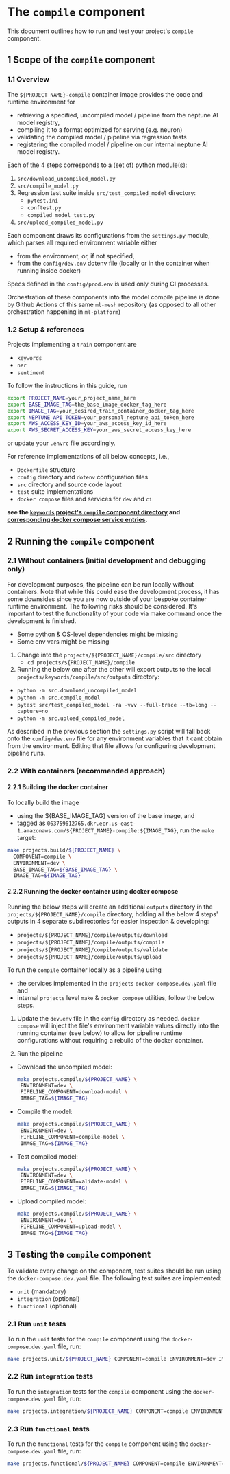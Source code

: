 # The `compile` component

This document outlines how to run and test your project's `compile` component.

## 1 Scope of the `compile` component

### 1.1 Overview

The `${PROJECT_NAME}-compile` container image provides the code and runtime environment for
- retrieving a specified, uncompiled model / pipeline from the neptune AI model registry,
- compiling it to a format optimized for serving (e.g. neuron)
- validating the compiled model / pipeline via regression tests
- registering the compiled model / pipeline on our internal neptune AI model registry.

Each of the 4 steps corresponds to a (set of) python module(s):

1. `src/download_uncompiled_model.py`
2. `src/compile_model.py`
3. Regression test suite inside `src/test_compiled_model` directory:
   - `pytest.ini`
   - `conftest.py`
   - `compiled_model_test.py`
4. `src/upload_compiled_model.py`

Each component draws its configurations from the `settings.py` module, which parses all required
environment variable either

- from the environment, or, if not specified,
- from the `config/dev.env` dotenv file (locally or in the container when running inside docker)

Specs defined in the `config/prod.env` is used only during CI processes.

Orchestration of these components into the model compile pipeline is done by Github Actions of this
same `ml-mesh` repository (as opposed to all other orchestration happening in `ml-platform`)

### 1.2 Setup & references

Projects implementing a `train` component are
- `keywords`
- `ner`
- `sentiment`

To follow the instructions in this guide, run

```bash
export PROJECT_NAME=your_project_name_here
export BASE_IMAGE_TAG=the_base_image_docker_tag_here
export IMAGE_TAG=your_desired_train_container_docker_tag_here
export NEPTUNE_API_TOKEN=your_personal_neptune_api_token_here
export AWS_ACCESS_KEY_ID=your_aws_access_key_id_here
export AWS_SECRET_ACCESS_KEY=your_aws_secret_access_key_here
```

or update your `.envrc` file accordingly.

For reference implementations of all below concepts, i.e.,
- `Dockerfile` structure
- `config` directory and `dotenv` configuration files
- `src` directory and source code layout
- `test` suite implementations
- `docker compose` files and services for `dev` and `ci`

**see the [`keywords` project's `compile` component directory](https://github.com/AirPR/ml-mesh/tree/develop/projects/keywords/train) and [corresponding docker compose service entries](https://github.com/AirPR/ml-mesh/blob/35d007edb24e90797a2b0bf357ca67a49bbf301d/projects/keywords/docker-compose.dev.yaml#L63).**


## 2 Running the `compile` component

### 2.1 Without containers (initial development and debugging only)

For development purposes, the pipeline can be run locally without containers. Note that while this
could ease the development process, it has some downsides since you are now outside of your bespoke
container runtime environment. The following risks should be considered. It's important to test
the functionality of your code via make command once the development is finished.

- Some python & OS-level dependencies might be missing
- Some env vars might be missing

1. Change into the `projects/${PROJECT_NAME}/compile/src` directory
   - `cd projects/${PROJECT_NAME}/compile`
2. Running the below one after the other will export outputs to the local
   `projects/keywords/compile/src/outputs` directory:

- `python -m src.download_uncompiled_model`
- `python -m src.compile_model`
- `pytest src/test_compiled_model -ra -vvv --full-trace --tb=long --capture=no`
- `python -m src.upload_compiled_model`

As described in the previous section the `settings.py` script will fall back onto the
`config/dev.env` file for any environment variables that it cant obtain from the environment.
Editing that file allows for configuring development pipeline runs.

### 2.2 With containers (recommended approach)

#### 2.2.1 Building the docker container

To locally build the image
- using the ${BASE_IMAGE_TAG} version of the base image, and
- tagged as `063759612765.dkr.ecr.us-east-1.amazonaws.com/${PROJECT_NAME}-compile:${IMAGE_TAG}`, run
the `make` target:

```bash
make projects.build/${PROJECT_NAME} \
  COMPONENT=compile \
  ENVIRONMENT=dev \
  BASE_IMAGE_TAG=${BASE_IMAGE_TAG} \
  IMAGE_TAG=${IMAGE_TAG}
```

#### 2.2.2 Running the docker container using docker compose

Running the below steps will create an additional `outputs` directory in the
`projects/${PROJECT_NAME}/compile` directory, holding all the below 4 steps' outputs in 4 separate
subdirectories for easier inspection & developing:

- `projects/${PROJECT_NAME}/compile/outputs/download`
- `projects/${PROJECT_NAME}/compile/outputs/compile`
- `projects/${PROJECT_NAME}/compile/outputs/validate`
- `projects/${PROJECT_NAME}/compile/outputs/upload`

To run the `compile` container locally as a pipeline using
- the services implemented in the `projects` `docker-compose.dev.yaml` file and
- internal `projects` level `make` & `docker compose` utilities, follow the below steps.

1. Update the `dev.env` file in the `config` directory as needed. `docker compose` will inject the
   file's environment variable values directly into the running container (see below) to allow for
   pipeline runtime configurations without requiring a rebuild of the docker container.

3. Run the pipeline

- Download the uncompiled model:

  ```bash
  make projects.compile/${PROJECT_NAME} \
   ENVIRONMENT=dev \
   PIPELINE_COMPONENT=download-model \
   IMAGE_TAG=${IMAGE_TAG}
  ```

- Compile the model:

  ```bash
  make projects.compile/${PROJECT_NAME} \
   ENVIRONMENT=dev \
   PIPELINE_COMPONENT=compile-model \
   IMAGE_TAG=${IMAGE_TAG}
  ```

- Test compiled model:

  ```bash
  make projects.compile/${PROJECT_NAME} \
   ENVIRONMENT=dev \
   PIPELINE_COMPONENT=validate-model \
   IMAGE_TAG=${IMAGE_TAG}
  ```

- Upload compiled model:

  ```bash
  make projects.compile/${PROJECT_NAME} \
   ENVIRONMENT=dev \
   PIPELINE_COMPONENT=upload-model \
   IMAGE_TAG=${IMAGE_TAG}
  ```

## 3 Testing the `compile` component

To validate every change on the component, test suites should be run using the
`docker-compose.dev.yaml` file. The following test suites are implemented:

- `unit` (mandatory)
- `integration` (optional)
- `functional` (optional)

### 2.1 Run `unit` tests

To run the `unit` tests for the `compile` component using the `docker-compose.dev.yaml` file, run:

```bash
make projects.unit/${PROJECT_NAME} COMPONENT=compile ENVIRONMENT=dev IMAGE_TAG=${IMAGE_TAG}
```

### 2.2 Run `integration` tests

To run the `integration` tests for the `compile` component using the `docker-compose.dev.yaml` file, run:

```bash
make projects.integration/${PROJECT_NAME} COMPONENT=compile ENVIRONMENT=dev IMAGE_TAG=${IMAGE_TAG}
```

### 2.3 Run `functional` tests

To run the `functional` tests for the `compile` component using the `docker-compose.dev.yaml` file,  run:

```bash
make projects.functional/${PROJECT_NAME} COMPONENT=compile ENVIRONMENT=dev IMAGE_TAG=${IMAGE_TAG}
```
